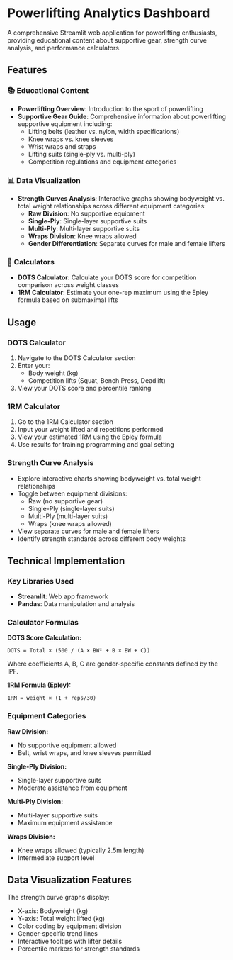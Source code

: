 # Powerlifting Analytics Dashboard

A comprehensive Streamlit web application for powerlifting enthusiasts, providing educational content about supportive gear, strength curve analysis, and performance calculators.

## Features

### 📚 Educational Content
- **Powerlifting Overview**: Introduction to the sport of powerlifting
- **Supportive Gear Guide**: Comprehensive information about powerlifting supportive equipment including:
  - Lifting belts (leather vs. nylon, width specifications)
  - Knee wraps vs. knee sleeves
  - Wrist wraps and straps
  - Lifting suits (single-ply vs. multi-ply)
  - Competition regulations and equipment categories

### 📊 Data Visualization
- **Strength Curves Analysis**: Interactive graphs showing bodyweight vs. total weight relationships across different equipment categories:
  - **Raw Division**: No supportive equipment
  - **Single-Ply**: Single-layer supportive suits
  - **Multi-Ply**: Multi-layer supportive suits  
  - **Wraps Division**: Knee wraps allowed
  - **Gender Differentiation**: Separate curves for male and female lifters

### 🧮 Calculators
- **DOTS Calculator**: Calculate your DOTS score for competition comparison across weight classes
- **1RM Calculator**: Estimate your one-rep maximum using the Epley formula based on submaximal lifts


## Usage

### DOTS Calculator
1. Navigate to the DOTS Calculator section
2. Enter your:
   - Body weight (kg)
   - Competition lifts (Squat, Bench Press, Deadlift)
3. View your DOTS score and percentile ranking

### 1RM Calculator
1. Go to the 1RM Calculator section
2.  Input your weight lifted and repetitions performed
3. View your estimated 1RM using the Epley formula
4. Use results for training programming and goal setting

### Strength Curve Analysis
- Explore interactive charts showing bodyweight vs. total weight relationships
- Toggle between equipment divisions:
  - Raw (no supportive gear)
  - Single-Ply (single-layer suits)
  - Multi-Ply (multi-layer suits)
  - Wraps (knee wraps allowed)
- View separate curves for male and female lifters
- Identify strength standards across different body weights


## Technical Implementation

### Key Libraries Used
- **Streamlit**: Web app framework
- **Pandas**: Data manipulation and analysis

### Calculator Formulas

**DOTS Score Calculation:**
```
DOTS = Total × (500 / (A × BW² + B × BW + C))
```
Where coefficients A, B, C are gender-specific constants defined by the IPF.

**1RM Formula (Epley):**
```
1RM = weight × (1 + reps/30)
```

### Equipment Categories

**Raw Division:**
- No supportive equipment allowed
- Belt, wrist wraps, and knee sleeves permitted

**Single-Ply Division:**
- Single-layer supportive suits
- Moderate assistance from equipment

**Multi-Ply Division:**
- Multi-layer supportive suits
- Maximum equipment assistance

**Wraps Division:**
- Knee wraps allowed (typically 2.5m length)
- Intermediate support level

## Data Visualization Features

The strength curve graphs display:
- X-axis: Bodyweight (kg)
- Y-axis: Total weight lifted (kg)
- Color coding by equipment division
- Gender-specific trend lines
- Interactive tooltips with lifter details
- Percentile markers for strength standards
